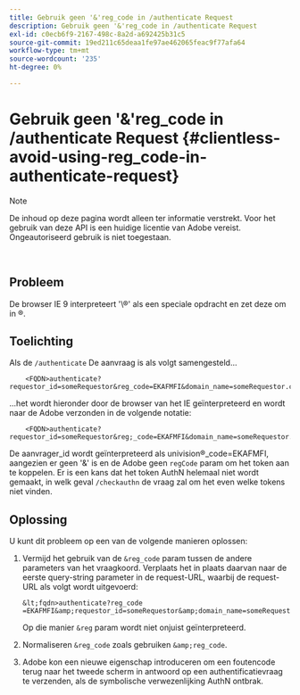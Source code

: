 ```yaml
---
title: Gebruik geen '&'reg_code in /authenticate Request
description: Gebruik geen '&'reg_code in /authenticate Request
exl-id: c0ecb6f9-2167-498c-8a2d-a692425b31c5
source-git-commit: 19ed211c65deaa1fe97ae462065feac9f77afa64
workflow-type: tm+mt
source-wordcount: '235'
ht-degree: 0%

---
```


# Gebruik geen &#39;&amp;&#39;reg_code in /authenticate Request {#clientless-avoid-using-reg_code-in-authenticate-request}

>[!NOTE]
>
>De inhoud op deze pagina wordt alleen ter informatie verstrekt. Voor het gebruik van deze API is een huidige licentie van Adobe vereist. Ongeautoriseerd gebruik is niet toegestaan.

</br>



## Probleem

De browser IE 9 interpreteert &#39;\®&#39; als een speciale opdracht en zet deze om in ®.

## Toelichting

Als de `/authenticate` De aanvraag is als volgt samengesteld...


```
    <FQDN>authenticate? requestor_id=someRequestor&reg_code=EKAFMFI&domain_name=someRequestor.com&noflash=true&mso_id=someMvpd&redirect_url=someRequestor.redirect.url.html
```


...het wordt hieronder door de browser van het IE geïnterpreteerd en wordt naar de Adobe verzonden in de volgende notatie:


```
    <FQDN>authenticate?requestor_id=someRequestor&reg;_code=EKAFMFI&domain_name=someRequestor.com&noflash=true&mso_id=someMvpd&redirect_url=someRequestor.redirect.url.html
```


De aanvrager\_id wordt geïnterpreteerd als univision®\_code=EKAFMFI, aangezien er geen &#39;&amp;&#39; is en de Adobe geen `regCode` param om het token aan te koppelen.  Er is een kans dat het token AuthN helemaal niet wordt gemaakt, in welk geval `/checkauthn` de vraag zal om het even welke tokens niet vinden.



## Oplossing

U kunt dit probleem op een van de volgende manieren oplossen:

1. Vermijd het gebruik van de `&reg_code` param tussen de andere parameters van het vraagkoord.  Verplaats het in plaats daarvan naar de eerste query-string parameter in de request-URL, waarbij de request-URL als volgt wordt uitgevoerd:


       &lt;fqdn>authenticate?reg_code =EKAFMFI&amp;requestor_id=someRequestor&amp;domain_name=someRequestor.com&amp;noflash=true&amp;mso_id=someMvpd&amp;redirect_url=someRequestor.redirect.url.html
   

   Op die manier `&reg` param wordt niet onjuist geïnterpreteerd.

1. Normaliseren `&reg_code` zoals gebruiken `&amp;reg_code`.

1. Adobe kon een nieuwe eigenschap introduceren om een foutencode terug naar het tweede scherm in antwoord op een authentificatievraag te verzenden, als de symbolische verwezenlijking AuthN ontbrak.
